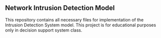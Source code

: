 ## Network Intrusion Detection Model

This repository contains all necessary files for implementation of the Intrusion Detection System model. This project is for educational purposes only in decision support system class.
